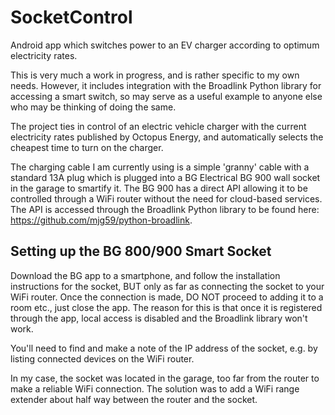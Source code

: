 # SocketControl
 Android app which switches power to an EV charger according to optimum electricity rates.
 
 This is very much a work in progress, and is rather specific to my own needs.  However, it includes integration with the Broadlink Python library for accessing a smart switch, so may serve as a useful example to anyone else who may be thinking of doing the same.
 
 The project ties in control of an electric vehicle charger with the current electricity rates published by Octopus Energy, and automatically selects the cheapest time to turn on the charger.
 
 The charging cable I am currently using is a simple 'granny' cable with a standard 13A plug which is plugged into a BG Electrical BG 900 wall socket in the garage to smartify it. The BG 900 has a direct API allowing it to be controlled through a WiFi router without the need for cloud-based services.  The API is accessed through the Broadlink Python library to be found here: https://github.com/mjg59/python-broadlink.
 
 ## Setting up the BG 800/900 Smart Socket
 
 Download the BG app to a smartphone, and follow the installation instructions for the socket, BUT only as far as connecting the socket to your WiFi router.  Once the connection is made, DO NOT proceed to adding it to a room etc., just close the app.  The reason for this is that once it is registered through the app, local access is disabled and the Broadlink library won't work.
 
 You'll need to find and make a note of the IP address of the socket, e.g. by listing connected devices on the WiFi router.
 
 In my case, the socket was located in the garage, too far from the router to make a reliable WiFi connection.  The solution was to add a WiFi range extender about half way between the router and the socket.